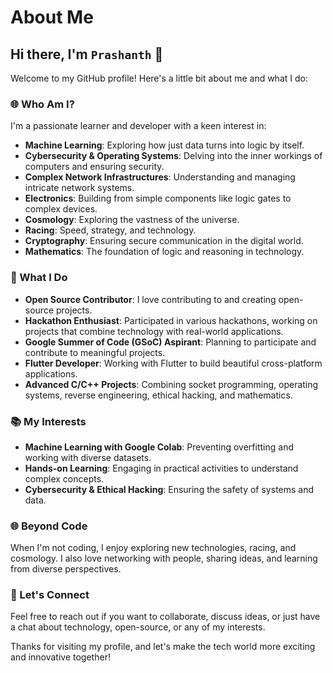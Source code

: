 # About Me

## Hi there, I'm `Prashanth` 👋

Welcome to my GitHub profile! Here's a little bit about me and what I do:

### 🌐 Who Am I?
I'm a passionate learner and developer with a keen interest in:
- **Machine Learning**: Exploring how just data turns into logic by itself.
- **Cybersecurity & Operating Systems**: Delving into the inner workings of computers and ensuring security.
- **Complex Network Infrastructures**: Understanding and managing intricate network systems.
- **Electronics**: Building from simple components like logic gates to complex devices.
- **Cosmology**: Exploring the vastness of the universe.
- **Racing**: Speed, strategy, and technology.
- **Cryptography**: Ensuring secure communication in the digital world.
- **Mathematics**: The foundation of logic and reasoning in technology.

### 🔧 What I Do
- **Open Source Contributor**: I love contributing to and creating open-source projects.
- **Hackathon Enthusiast**: Participated in various hackathons, working on projects that combine technology with real-world applications.
- **Google Summer of Code (GSoC) Aspirant**: Planning to participate and contribute to meaningful projects.
- **Flutter Developer**: Working with Flutter to build beautiful cross-platform applications.
- **Advanced C/C++ Projects**: Combining socket programming, operating systems, reverse engineering, ethical hacking, and mathematics.

### 📚 My Interests
- **Machine Learning with Google Colab**: Preventing overfitting and working with diverse datasets.
- **Hands-on Learning**: Engaging in practical activities to understand complex concepts.
- **Cybersecurity & Ethical Hacking**: Ensuring the safety of systems and data.

### 🌐 Beyond Code
When I'm not coding, I enjoy exploring new technologies, racing, and cosmology. I also love networking with people, sharing ideas, and learning from diverse perspectives.

### 🧠 Let's Connect
Feel free to reach out if you want to collaborate, discuss ideas, or just have a chat about technology, open-source, or any of my interests.

Thanks for visiting my profile, and let's make the tech world more exciting and innovative together!
